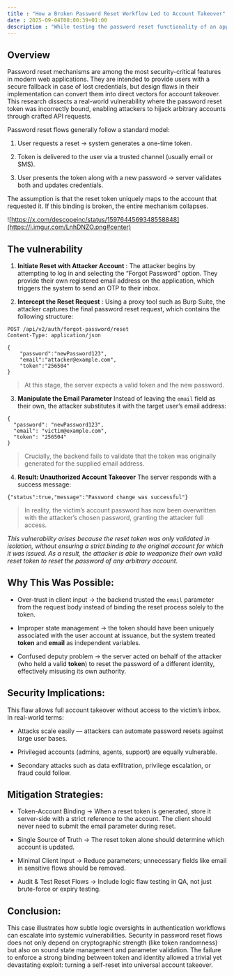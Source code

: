 ```yaml
---
title : "How a Broken Password Reset Workflow Led to Account Takeover"
date : 2025-09-04T08:00:39+01:00
description : "While testing the password reset functionality of an application, I discovered a critical logic flaw that allowed me to fully compromise user accounts without access to their email."
---
```



## **Overview**

Password reset mechanisms are among the most security-critical features in modern web applications. They are intended to provide users with a secure fallback in case of lost credentials, but design flaws in their implementation can convert them into direct vectors for account takeover. This research dissects a real-world vulnerability where the password reset token was incorrectly bound, enabling attackers to hijack arbitrary accounts through crafted API requests.

Password reset flows generally follow a standard model:

1. User requests a reset → system generates a one-time token.

2. Token is delivered to the user via a trusted channel (usually email or SMS).

3. User presents the token along with a new password → server validates both and updates credentials.

The assumption is that the reset token uniquely maps to the account that requested it. If this binding is broken, the entire mechanism collapses.


![https://x.com/descopeinc/status/1597644569348558848](https://i.imgur.com/LnhDNZO.png#center)


## **The vulnerability** 

1. **Initiate Reset with Attacker Account** :
The attacker begins by attempting to log in and selecting the “Forgot Password” option. They provide their own registered email address on the application, which triggers the system to send an OTP to their inbox.

2. **Intercept the Reset Request** :
Using a proxy tool such as Burp Suite, the attacker captures the final password reset request, which contains the following structure:

```
POST /api/v2/auth/forgot-password/reset
Content-Type: application/json

{
	"password":"newPassword123",
	"email":"attacker@example.com",
	"token":"256504"
}
```

> At this stage, the server expects a valid token and the new password.

3. **Manipulate the Email Parameter**
Instead of leaving the `email` field as their own, the attacker substitutes it with the target user’s email address:


```
{
  "password": "newPassword123",
  "email": "victim@example.com",
  "token": "256504"
}
```

> Crucially, the backend fails to validate that the token was originally generated for the supplied email address.

4. **Result: Unauthorized Account Takeover**
The server responds with a success message:

```
{"status":true,"message":"Password change was successful"}
```

> In reality, the victim’s account password has now been overwritten with the attacker’s chosen password, granting the attacker full access.

_This vulnerability arises because the reset token was only validated in isolation, without ensuring a strict binding to the original account for which it was issued. As a result, the attacker is able to weaponize their own valid reset token to reset the password of any arbitrary account._

## **Why This Was Possible:**

- Over-trust in client input → the backend trusted the `email` parameter from the request body instead of binding the reset process solely to the token.

- Improper state management → the token should have been uniquely associated with the user account at issuance, but the system treated **token** and **email** as independent variables.

- Confused deputy problem → the server acted on behalf of the attacker (who held a valid **token**) to reset the password of a different identity, effectively misusing its own authority.

## **Security Implications:**

This flaw allows full account takeover without access to the victim’s inbox. In real-world terms:

- Attacks scale easily — attackers can automate password resets against large user bases.

- Privileged accounts (admins, agents, support) are equally vulnerable.

- Secondary attacks such as data exfiltration, privilege escalation, or fraud could follow.

## **Mitigation Strategies:**

- Token-Account Binding → When a reset token is generated, store it server-side with a strict reference to the account. The client should never need to submit the email parameter during reset.

- Single Source of Truth → The reset token alone should determine which account is updated.

- Minimal Client Input → Reduce parameters; unnecessary fields like email in sensitive flows should be removed.

- Audit & Test Reset Flows → Include logic flaw testing in QA, not just brute-force or expiry testing.

## **Conclusion:**

This case illustrates how subtle logic oversights in authentication workflows can escalate into systemic vulnerabilities. Security in password reset flows does not only depend on cryptographic strength (like token randomness) but also on sound state management and parameter validation. The failure to enforce a strong binding between token and identity allowed a trivial yet devastating exploit: turning a self-reset into universal account takeover.
